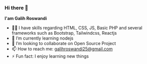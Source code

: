 ### Hi there 👋


**I'am Galih Roswandi**

- 👩‍💻 I have skills regarding HTML, CSS, JS, Basic PHP and several frameworks such as Bootstrap, Tailwindcss, Reactjs
- 🌱 I’m currently learning nodejs
- 👯 I’m looking to collaborate on Open Source Project
- 📫 How to reach me: galihroswandi25@gmail.com
- ⚡ Fun fact: I enjoy learning new things
